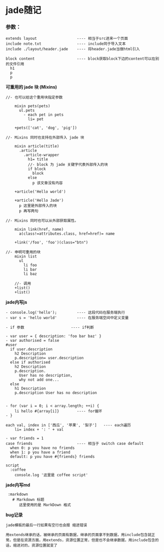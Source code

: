 #                 jade随记
### 参数：

	extends layout					---- 相当于src进来一个页面
	include note.txt 				---- include同于导入文本
	include ./layout/header.jade 	---- 将header.jade当做html引入 

	block content 					---- block获取block下边的content可以在别的文件引用
	  h1 
	  p 
	  p

__可重用的 jade 块 (Mixins)__

	//- 也可以给这个重用块指定参数

		mixin pets(pets)
		  ul.pets
		    - each pet in pets
		      li= pet

		+pets(['cat', 'dog', 'pig'])

	//- Mixins 同时也支持在外部传入 jade 块

		mixin article(title)
		  .article
		    .article-wrapper
		      h1= title
		      //- block 为 jade 关键字代表外部传入的块
		      if block
		        block
		      else
		        p 该文章没有内容
		        
		+article('Hello world')

		+article('Hello Jade')
		  p 这里是外部传入的块
		  p 再写两句

	//- Mixins 同时也可以从外部获取属性。

		mixin link(href, name)
		  a(class!=attributes.class, href=href)= name
		  
		+link('/foo', 'foo')(class="btn")

	//- 申明可重用的块
		mixin list
		  ul
		    li foo
		    li bar
		    li baz

		//- 调用
		+list()
		+list()

__jade内写js__

	- console.log('hello'); 		---- 这段代码在服务端执行
	- var s = 'hello world' 		---- 在服务端空间中定义变量
	
	- if 参数						---- if判断

	- var user = { description: 'foo bar baz' }
	- var authorised = false
	#user
	  if user.description
	    h2 Description
	    p.description= user.description
	  else if authorised
	    h2 Description
	    p.description.
	      User has no description,
	      why not add one...
	  else
	    h1 Description
	    p.description User has no description


	- for (var i = 0; i < array.length; ++i) {
    	li hello #{array[i]} 		---- for循环
  	- }

  	each val, index in ['西瓜', '苹果', '梨子'] 	---- each遍历
    	li= index + ': ' + val

    - var friends = 1				
	case friends					---- 相当于 switch case default
	  when 0: p you have no friends
	  when 1: p you have a friend
	  default: p you have #{friends} friends

	script
	  :coffee
	    console.log '这里是 coffee script'

__jade内写md__

	 :markdown
	   # Markdown 标题
	      这里使用的是 MarkDown 格式

__bug记录__

	jade模板的最后一行如果有空行也会报 缩进错误

	用extends继承的话，被继承的页面有数据，继承的页面拿不到数据，用include包含就正常。但是在资源方面，用extends，资源位置正常，但是也不会继承数据，用include包含的话，缩进对的，资源位置就变了 